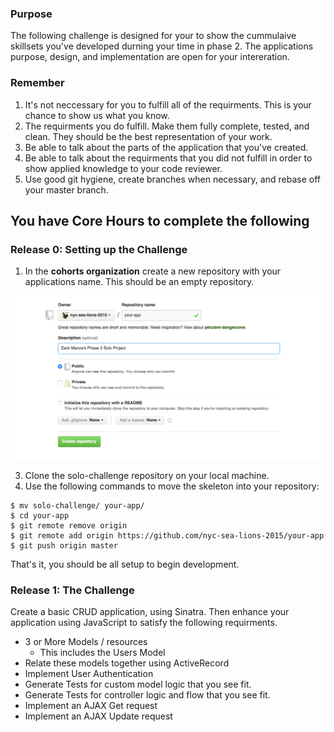 ### Purpose
The following challenge is designed for your to show the cummulaive skillsets you've developed durning your time in phase 2. The applications purpose, design, and implementation are open for your intereration. 

### Remember
1. It's not neccessary for you to fulfill all of the requirments. This is your chance to show us what you know. 
2. The requirments you do fulfill. Make them fully complete, tested, and clean. They should be the best representation of your work.
3. Be able to talk about the parts of the application that you've created. 
4. Be able to talk about the requirments that you did not fulfill in order to show applied knowledge to your code reviewer.
5. Use good git hygiene, create branches when necessary, and rebase off your master branch.  

## You have Core Hours to complete the following

### Release 0: Setting up the Challenge
1. In the **cohorts organization** create a new repository with your applications name. This should be an empty repository.

![alt 'new repo'](./references/new_repo.png)

3. Clone the solo-challenge repository on your local machine.
4. Use the following commands to move the skeleton into your repository:

```
$ mv solo-challenge/ your-app/
$ cd your-app
$ git remote remove origin
$ git remote add origin https://github.com/nyc-sea-lions-2015/your-app
$ git push origin master
```

That's it, you should be all setup to begin development.

### Release 1: The Challenge
Create a basic CRUD application, using Sinatra. Then enhance your application using JavaScript to satisfy the following requirments.

* 3 or More Models / resources
  * This includes the Users Model
* Relate these models together using ActiveRecord
* Implement User Authentication
* Generate Tests for custom model logic that you see fit.
* Generate Tests for controller logic and flow that you see fit.
* Implement an AJAX Get request
* Implement an AJAX Update request

